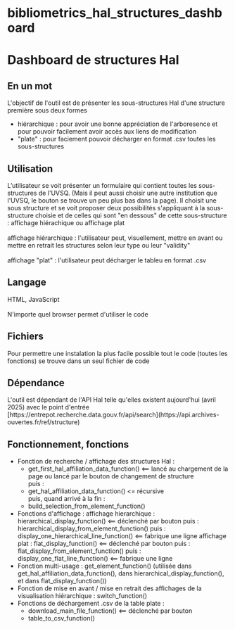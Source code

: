# bibliometrics_hal_structures_dashboard
<h1>Dashboard de structures Hal</h1>
<h2>En un mot</h2>
L'objectif de l'outil est de présenter les sous-structures Hal d'une structure première sous deux formes
<ul>
  <li>hiérarchique : pour avoir une bonne appréciation de l'arboresence et pour pouvoir facilement avoir accès aux liens de modification</li>
  <li>"plate" : pour faciement pouvoir décharger en format .csv toutes les sous-structures</li>
</ul>
<h2>Utilisation</h2>
L’utilisateur se voit présenter un formulaire qui contient toutes les sous-structures de l'UVSQ. (Mais il peut aussi choisir une autre institution que l'UVSQ, le bouton se trouve un peu plus bas dans la page). Il choisit une sous structure et se voit proposer deux possibilités s'appliquant à la sous-structure choisie et de celles qui sont "en dessous" de cette sous-structure : affichage hiérachique ou affichage plat
<br/><br/>
affichage hiérarchique : l'utilisateur peut, visuellement, mettre en avant ou mettre en retrait les structures selon leur type ou leur "validity"
<br/><br/>
affichage "plat" : l'utilisateur peut décharger le tableu en format .csv
<h2>Langage</h2>
HTML, JavaScript
<br/><br/>
N'importe quel browser permet d'utiliser le code
<h2>Fichiers</h2>
Pour permettre une instalation la plus facile possible tout le code (toutes les fonctions) se trouve dans un seul fichier de code
<h2>Dépendance</h2>
L'outil est dépendant de l'API Hal telle qu'elles existent aujourd'hui (avril 2025) avec le point d'entrée [https://entrepot.recherche.data.gouv.fr/api/search](https://api.archives-ouvertes.fr/ref/structure)
<h2>Fonctionnement, fonctions</h2>
<ul>
<li>Fonction de recherche / affichage des structures Hal :
<ul>
<li>get_first_hal_affiliation_data_function() <== lancé au chargement de la page 
ou lancé par le bouton de changement de structure
<br/>puis : </li>
<li>
  get_hal_affiliation_data_function() <= récursive
<br/>puis, quand arrivé à la fin : </li>
<li>build_selection_from_element_function()</li>
  </ul>
</li>
<li>Fonctions d'affichage :
affichage hierarchique : 
hierarchical_display_function() <== déclenché par bouton
puis : 
hierarchical_display_from_element_function()
puis : 
display_one_hierarchical_line_function() <== fabrique une ligne
affichage plat : 
flat_display_function() <== déclenché par bouton
puis : 
flat_display_from_element_function()
puis :
display_one_flat_line_function() <== fabrique une ligne
</li>
<li>Fonction multi-usage :
get_element_function()
(utilisée dans get_hal_affiliation_data_function(), dans hierarchical_display_function(), 
et dans flat_display_function())
</li>
<li>Fonction de mise en avant / mise en retrait des affichages 
de la visualisation hiérarchique :
switch_function()
</li>
<li>Fonctions de déchargement .csv de la table plate :
<ul>
<li>download_main_file_function() <== déclenché par bouton</li>
<li>table_to_csv_function()</li>
</ul>
</li>
</ul>
